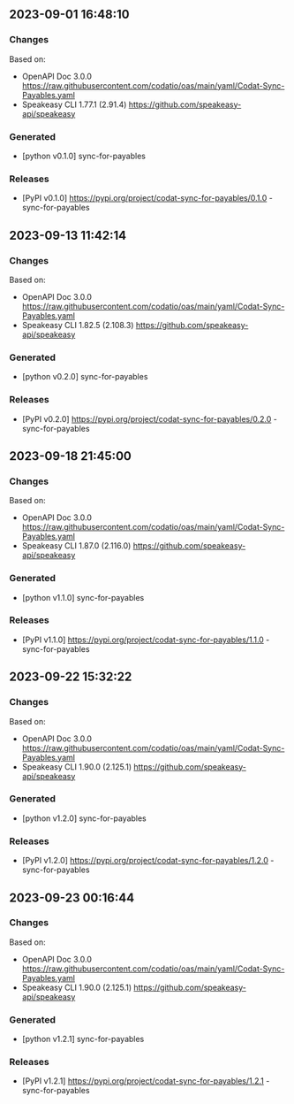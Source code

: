 

## 2023-09-01 16:48:10
### Changes
Based on:
- OpenAPI Doc 3.0.0 https://raw.githubusercontent.com/codatio/oas/main/yaml/Codat-Sync-Payables.yaml
- Speakeasy CLI 1.77.1 (2.91.4) https://github.com/speakeasy-api/speakeasy
### Generated
- [python v0.1.0] sync-for-payables
### Releases
- [PyPI v0.1.0] https://pypi.org/project/codat-sync-for-payables/0.1.0 - sync-for-payables

## 2023-09-13 11:42:14
### Changes
Based on:
- OpenAPI Doc 3.0.0 https://raw.githubusercontent.com/codatio/oas/main/yaml/Codat-Sync-Payables.yaml
- Speakeasy CLI 1.82.5 (2.108.3) https://github.com/speakeasy-api/speakeasy
### Generated
- [python v0.2.0] sync-for-payables
### Releases
- [PyPI v0.2.0] https://pypi.org/project/codat-sync-for-payables/0.2.0 - sync-for-payables

## 2023-09-18 21:45:00
### Changes
Based on:
- OpenAPI Doc 3.0.0 https://raw.githubusercontent.com/codatio/oas/main/yaml/Codat-Sync-Payables.yaml
- Speakeasy CLI 1.87.0 (2.116.0) https://github.com/speakeasy-api/speakeasy
### Generated
- [python v1.1.0] sync-for-payables
### Releases
- [PyPI v1.1.0] https://pypi.org/project/codat-sync-for-payables/1.1.0 - sync-for-payables

## 2023-09-22 15:32:22
### Changes
Based on:
- OpenAPI Doc 3.0.0 https://raw.githubusercontent.com/codatio/oas/main/yaml/Codat-Sync-Payables.yaml
- Speakeasy CLI 1.90.0 (2.125.1) https://github.com/speakeasy-api/speakeasy
### Generated
- [python v1.2.0] sync-for-payables
### Releases
- [PyPI v1.2.0] https://pypi.org/project/codat-sync-for-payables/1.2.0 - sync-for-payables

## 2023-09-23 00:16:44
### Changes
Based on:
- OpenAPI Doc 3.0.0 https://raw.githubusercontent.com/codatio/oas/main/yaml/Codat-Sync-Payables.yaml
- Speakeasy CLI 1.90.0 (2.125.1) https://github.com/speakeasy-api/speakeasy
### Generated
- [python v1.2.1] sync-for-payables
### Releases
- [PyPI v1.2.1] https://pypi.org/project/codat-sync-for-payables/1.2.1 - sync-for-payables